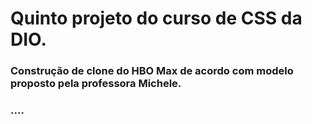 # Quinto projeto do curso de CSS da DIO.

### Construção de clone do HBO Max de acordo com modelo proposto pela professora Michele.

### ....